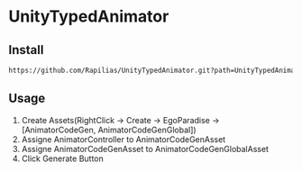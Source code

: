 # UnityTypedAnimator

## Install
```sh
https://github.com/Rapilias/UnityTypedAnimator.git?path=UnityTypedAnimator/Assets/UnityTypedAnimator
```

## Usage
1. Create Assets(RightClick -> Create -> EgoParadise -> [AnimatorCodeGen, AnimatorCodeGenGlobal])  
1. Assigne AnimatorController to AnimatorCodeGenAsset  
1. Assigne AnimatorCodeGenAsset to AnimatorCodeGenGlobalAsset  
1. Click Generate Button  
